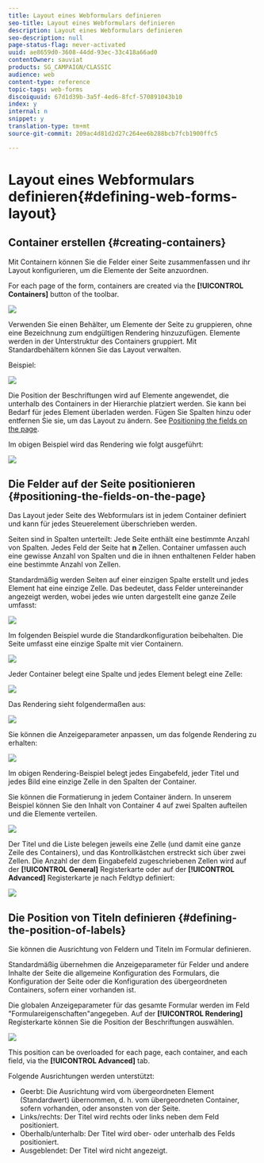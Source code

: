 ```yaml
---
title: Layout eines Webformulars definieren
seo-title: Layout eines Webformulars definieren
description: Layout eines Webformulars definieren
seo-description: null
page-status-flag: never-activated
uuid: ae8659d0-3608-44dd-93ec-33c418a66ad0
contentOwner: sauviat
products: SG_CAMPAIGN/CLASSIC
audience: web
content-type: reference
topic-tags: web-forms
discoiquuid: 67d1d39b-3a5f-4ed6-8fcf-570891043b10
index: y
internal: n
snippet: y
translation-type: tm+mt
source-git-commit: 209ac4d81d2d27c264ee6b288bcb7fcb1900ffc5

---
```



# Layout eines Webformulars definieren{#defining-web-forms-layout}

## Container erstellen {#creating-containers}

Mit Containern können Sie die Felder einer Seite zusammenfassen und ihr Layout konfigurieren, um die Elemente der Seite anzuordnen.

For each page of the form, containers are created via the **[!UICONTROL Containers]** button of the toolbar.

![](assets/s_ncs_admin_survey_containers_add.png)

Verwenden Sie einen Behälter, um Elemente der Seite zu gruppieren, ohne eine Bezeichnung zum endgültigen Rendering hinzuzufügen. Elemente werden in der Unterstruktur des Containers gruppiert. Mit Standardbehältern können Sie das Layout verwalten.

Beispiel:

![](assets/s_ncs_admin_survey_containers_std_arbo.png)

Die Position der Beschriftungen wird auf Elemente angewendet, die unterhalb des Containers in der Hierarchie platziert werden. Sie kann bei Bedarf für jedes Element überladen werden. Fügen Sie Spalten hinzu oder entfernen Sie sie, um das Layout zu ändern. See [Positioning the fields on the page](#positioning-the-fields-on-the-page).

Im obigen Beispiel wird das Rendering wie folgt ausgeführt:

![](assets/s_ncs_admin_survey_containers_std_ex.png)

## Die Felder auf der Seite positionieren {#positioning-the-fields-on-the-page}

Das Layout jeder Seite des Webformulars ist in jedem Container definiert und kann für jedes Steuerelement überschrieben werden.

Seiten sind in Spalten unterteilt: Jede Seite enthält eine bestimmte Anzahl von Spalten. Jedes Feld der Seite hat **n** Zellen. Container umfassen auch eine gewisse Anzahl von Spalten und die in ihnen enthaltenen Felder haben eine bestimmte Anzahl von Zellen.

Standardmäßig werden Seiten auf einer einzigen Spalte erstellt und jedes Element hat eine einzige Zelle. Das bedeutet, dass Felder untereinander angezeigt werden, wobei jedes wie unten dargestellt eine ganze Zeile umfasst:

![](assets/s_ncs_admin_survey_container_ex.png)

Im folgenden Beispiel wurde die Standardkonfiguration beibehalten. Die Seite umfasst eine einzige Spalte mit vier Containern.

![](assets/s_ncs_admin_survey_container_ex0.png)

Jeder Container belegt eine Spalte und jedes Element belegt eine Zelle:

![](assets/s_ncs_admin_survey_container_ex0a.png)

Das Rendering sieht folgendermaßen aus:

![](assets/s_ncs_admin_survey_container_ex0_rend.png)

Sie können die Anzeigeparameter anpassen, um das folgende Rendering zu erhalten:

![](assets/s_ncs_admin_survey_container_ex1_rend.png)

Im obigen Rendering-Beispiel belegt jedes Eingabefeld, jeder Titel und jedes Bild eine einzige Zelle in den Spalten der Container.

Sie können die Formatierung in jedem Container ändern. In unserem Beispiel können Sie den Inhalt von Container 4 auf zwei Spalten aufteilen und die Elemente verteilen.

![](assets/s_ncs_admin_survey_container_ex2_rend.png)

Der Titel und die Liste belegen jeweils eine Zelle (und damit eine ganze Zeile des Containers), und das Kontrollkästchen erstreckt sich über zwei Zellen. Die Anzahl der dem Eingabefeld zugeschriebenen Zellen wird auf der **[!UICONTROL General]** Registerkarte oder auf der **[!UICONTROL Advanced]** Registerkarte je nach Feldtyp definiert:

![](assets/s_ncs_admin_survey_container_ex2.png)

## Die Position von Titeln definieren {#defining-the-position-of-labels}

Sie können die Ausrichtung von Feldern und Titeln im Formular definieren.

Standardmäßig übernehmen die Anzeigeparameter für Felder und andere Inhalte der Seite die allgemeine Konfiguration des Formulars, die Konfiguration der Seite oder die Konfiguration des übergeordneten Containers, sofern einer vorhanden ist.

Die globalen Anzeigeparameter für das gesamte Formular werden im Feld &quot;Formulareigenschaften&quot;angegeben. Auf der **[!UICONTROL Rendering]** Registerkarte können Sie die Position der Beschriftungen auswählen.

![](assets/s_ncs_admin_survey_label_position.png)

This position can be overloaded for each page, each container, and each field, via the **[!UICONTROL Advanced]** tab.

Folgende Ausrichtungen werden unterstützt:

* Geerbt: Die Ausrichtung wird vom übergeordneten Element (Standardwert) übernommen, d. h. vom übergeordneten Container, sofern vorhanden, oder ansonsten von der Seite.
* Links/rechts: Der Titel wird rechts oder links neben dem Feld positioniert.
* Oberhalb/unterhalb: Der Titel wird ober- oder unterhalb des Felds positioniert.
* Ausgeblendet: Der Titel wird nicht angezeigt.

